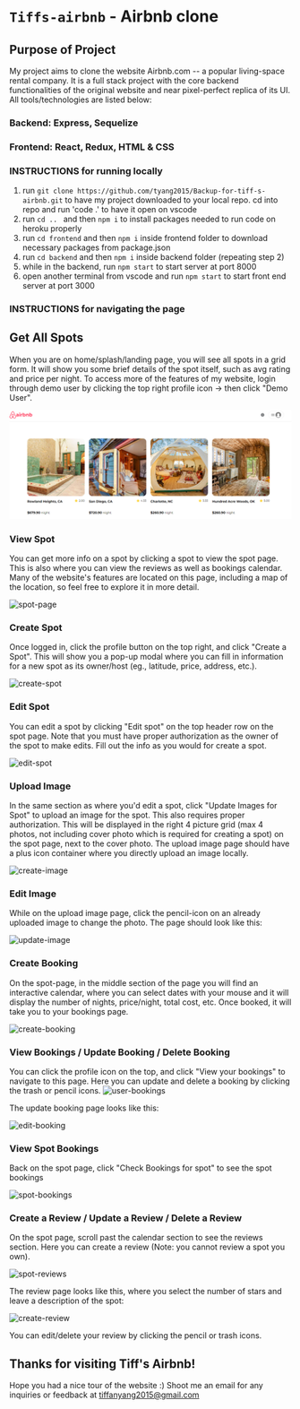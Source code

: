 # `Tiffs-airbnb` - Airbnb clone

## Purpose of Project

My project aims to clone the website Airbnb.com -- a popular living-space rental company. It is a full stack project with the core backend functionalities of the original website and near pixel-perfect replica of its UI. All tools/technologies are listed below:

### Backend: Express, Sequelize
### Frontend: React, Redux, HTML & CSS

### INSTRUCTIONS for running locally

1. run ```git clone https://github.com/tyang2015/Backup-for-tiff-s-airbnb.git``` to have my project downloaded to your local repo. cd into repo and run 'code .' to have it open on vscode
2. run ```cd .. ``` and then ```npm i``` to install packages needed to run code on heroku properly
3. run ```cd frontend``` and then ```npm i``` inside frontend folder to download necessary packages from package.json
4. run ```cd backend``` and then ```npm i``` inside backend folder (repeating step 2)
5. while in the backend, run ```npm start``` to start server at port 8000
6. open another terminal from vscode and run ```npm start``` to start front end server at port 3000

### INSTRUCTIONS for navigating the page
## Get All Spots
When you are on home/splash/landing page, you will see all spots in a grid form. It will show you some brief details of the spot itself, such as avg rating and price per night. To access more of the features of my website, login through demo user by clicking the top right profile icon -> then click "Demo User".

![spots-images](./images/get-spots.png)

### View Spot
You can get more info on a spot by clicking a spot to view the spot page. This is also where you can view the reviews as well as bookings calendar. Many of the website's features are located on this page, including a map of the location, so feel free to explore it in more detail.

![spot-page](./images/get-spot-page.png)

### Create Spot
Once logged in, click the profile button on the top right, and click "Create a Spot". This will show you a pop-up modal where you can fill in information for a new spot as its owner/host (eg., latitude, price, address, etc.).

![create-spot](./images/create-spot.png)

### Edit Spot
You can edit a spot by clicking "Edit spot" on the top header row on the spot page. Note that you must have proper authorization as the owner of the spot to make edits. Fill out the info as you would for create a spot.

![edit-spot](./images/edit-spot.png)

### Upload Image
In the same section as where you'd edit a spot, click "Update Images for Spot" to upload an image for the spot. This also requires proper authorization. This will be displayed in the right 4 picture grid (max 4 photos, not including cover photo which is required for creating a spot) on the spot page, next to the cover photo. The upload image page should have a plus icon container where you directly upload an image locally.

![create-image](./images/create-image.png)


### Edit Image
While on the upload image page, click the pencil-icon on an already uploaded image to change the photo. The page should look like this: 

![update-image](./images/update-image.png)

### Create Booking
On the spot-page, in the middle section of the page you will find an interactive calendar, where you can select dates with your mouse and it will display the number of nights, price/night, total cost, etc. Once booked, it will take you to your bookings page.

![create-booking](./images/create-booking.png)

### View Bookings / Update Booking / Delete Booking
You can click the profile icon on the top, and click "View your bookings" to navigate to this page. Here you can update and delete a booking by clicking the trash or pencil icons.
![user-bookings](./images/userbookings.png)

The update booking page looks like this: 

![edit-booking](./images/edit-booking.png)

### View Spot Bookings
Back on the spot page, click "Check Bookings for spot" to see the spot bookings

![spot-bookings](./images/spot-bookings.png)


### Create a Review / Update a Review / Delete a Review
On the spot page, scroll past the calendar section to see the reviews section. Here you can create a review (Note: you cannot review a spot you own).

![spot-reviews](./images/edit-review.png)

The review page looks like this, where you select the number of stars and leave a description of the spot: 

![create-review](./images/create-review.png)

You can edit/delete your review by clicking the pencil or trash icons.

## Thanks for visiting Tiff's Airbnb!
Hope you had a nice tour of the website :) Shoot me an email for any inquiries or feedback at tiffanyang2015@gmail.com

